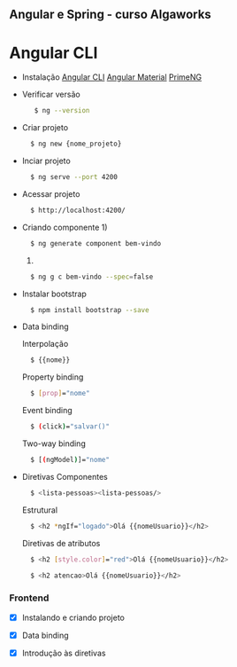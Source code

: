 ## Angular e Spring - curso Algaworks


#  Angular CLI
* Instalação 
  [Angular CLI](https://cli.angular.io/)
  [Angular Material](https://material.angular.io/)
  [PrimeNG](https://www.primefaces.org/primeng/)

* Verificar versão
  
   ```sh
      $ ng --version
   ```
* Criar projeto

  ```sh
    $ ng new {nome_projeto}
  ```

* Inciar projeto

  ```sh
    $ ng serve --port 4200
  ```
* Acessar projeto

  ```sh
    $ http://localhost:4200/
  ```

* Criando componente
    1) 
    ```sh
      $ ng generate component bem-vindo
    ```
    1) 
    ```sh
      $ ng g c bem-vindo --spec=false
    ```

* Instalar bootstrap

    ```sh
      $ npm install bootstrap --save
    ```


* Data binding
  
  Interpolação
  
    ```sh
      $ {{nome}}
    ```
  Property binding
  
    ```sh
      $ [prop]="nome"
    ```
  Event binding
    ```sh
      $ (click)="salvar()"
    ```
  Two-way binding
    ```sh
      $ [(ngModel)]="nome"
    ```
* Diretivas
    Componentes
    ```sh
      $ <lista-pessoas><lista-pessoas/>
    ```

    Estrutural
    ```sh
      $ <h2 *ngIf="logado">Olá {{nomeUsuario}}</h2>
    ```

    Diretivas de atributos
    ```sh
      $ <h2 [style.color]="red">Olá {{nomeUsuario}}</h2>

      $ <h2 atencao>Olá {{nomeUsuario}}</h2>
    ```


### Frontend
- [x] Instalando e criando projeto
- [X] Data binding
- [x] Introdução às diretivas


  


